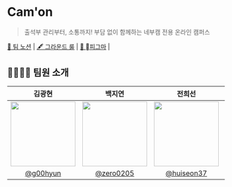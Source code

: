# Cam'on
<blockquote>출석부 관리부터, 소통까지! 부담 없이 함께하는 네부캠 전용 온라인 캠퍼스</blockquote>

<p align='left'>
<a href='https://intelligent-broker-ff0.notion.site/Cam-on-1290201238ac808ebb56d75e07685ae4'>📒 팀 노션</a> | 
<a href='https://intelligent-broker-ff0.notion.site/410fe8414eee4709b4dc0be015f7cca9'>🖋️ 그라운드 룰</a> | 
<!-- <a href='https://www.notion.so/af66c77dc0f648ce9317a33a37510f24?pvs=21'>📜 백로그</a> |  -->
<a href='https://www.figma.com/design/ckY510YXPKJJUoURVxlmYz/Cam'on?node-id=0-1&node-type=canvas&t=BIq7ck3oUBLHea8J-0'>🎨 피그마</a> | 
<!-- <a href='https://github.com/boostcampwm2023/web17_morak/wiki'>🔍 위키</a> -->
</p>

## 👨‍👩‍👧‍👦 팀원 소개
| 김광현| 백지연 | 전희선 | 한승헌 |
|:---:|:---:|:---:|:---:|
| <img src="https://github.com/g00hyun.png" width="150" height="150"> | <img src="https://github.com/zero0205.png" width="150" height="150"> | <img src="https://github.com/huiseon37.png" width="150" height="150"> | <img src="https://github.com/seungheon123.png" width="150" height="150"> |
| [@g00hyun](https://github.com/g00hyun) | [@zero0205](https://github.com/zero0205) | [@huiseon37](https://github.com/huiseon37) | [@seungheon123](https://github.com/seungheon123) |

